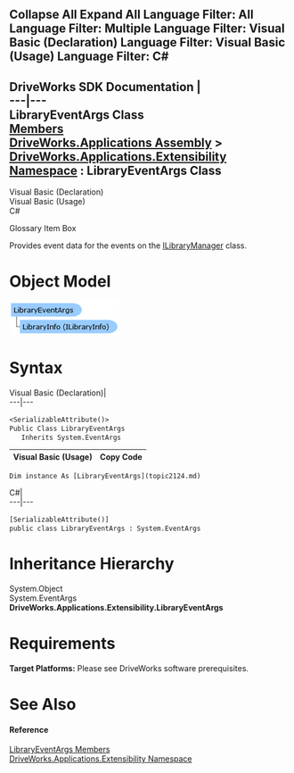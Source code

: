 Collapse All Expand All Language Filter: All  Language Filter: Multiple  Language Filter: Visual Basic (Declaration) Language Filter: Visual Basic (Usage) Language Filter: C#  
---  
DriveWorks SDK Documentation  |   
---|---  
LibraryEventArgs Class   
[Members](topic2125.md)   
[DriveWorks.Applications Assembly](topic13.md) > [DriveWorks.Applications.Extensibility Namespace](topic1995.md) : LibraryEventArgs Class  
---  
  
Visual Basic (Declaration)    
Visual Basic (Usage)    
C# 

Glossary Item Box

Provides event data for the events on the [ILibraryManager](topic2079.md) class. 

# Object Model

![](dotnetdiagramimages/image74.png)

# Syntax

Visual Basic (Declaration)|   
---|---  
      
    
    <SerializableAttribute()>
    Public Class LibraryEventArgs 
       Inherits System.EventArgs  
  
Visual Basic (Usage)| Copy Code  
---|---  
      
    
    Dim instance As [LibraryEventArgs](topic2124.md)  
  
C#|   
---|---  
      
    
    [SerializableAttribute()]
    public class LibraryEventArgs : System.EventArgs   
  
# Inheritance Hierarchy

System.Object  
System.EventArgs  
**DriveWorks.Applications.Extensibility.LibraryEventArgs**  


# Requirements

**Target Platforms:** Please see DriveWorks software prerequisites.

# See Also

#### Reference

[LibraryEventArgs Members](topic2125.md)   
[DriveWorks.Applications.Extensibility Namespace](topic1995.md)


